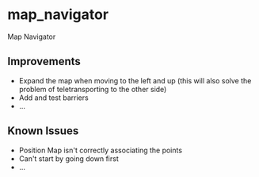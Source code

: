 # map_navigator
Map Navigator

## Improvements

* Expand the map when moving to the left and up (this will also solve the problem of teletransporting to the other side)
* Add and test barriers
* ...

## Known Issues

* Position Map isn't correctly associating the points
* Can't start by going down first
* ...
